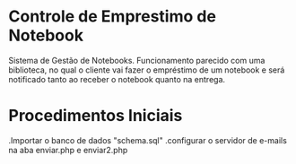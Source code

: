# Controle de Emprestimo de Notebook   
Sistema de Gestão de Notebooks. Funcionamento parecido com uma biblioteca, no qual o cliente vai fazer o empréstimo de um notebook e será notificado tanto ao receber o notebook quanto na entrega. 

# Procedimentos Iniciais   

.Importar o banco de dados "schema.sql"
.configurar o servidor de e-mails na aba enviar.php e enviar2.php

